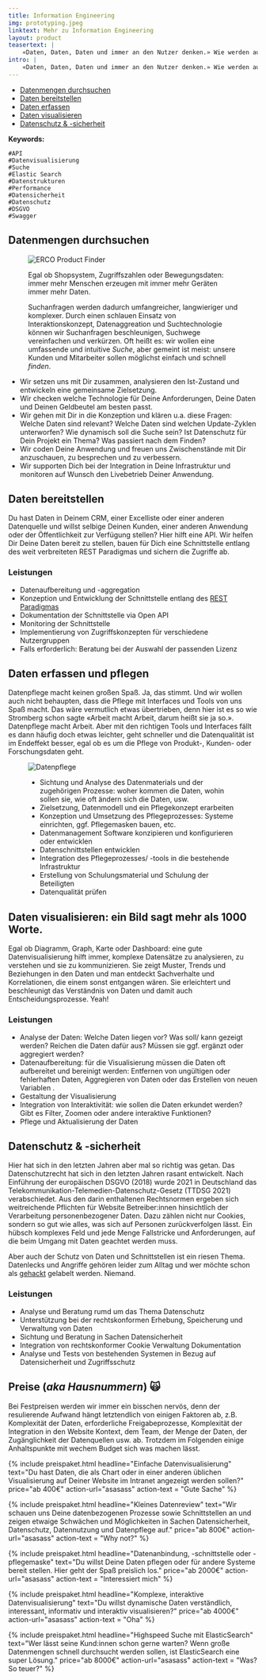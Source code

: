 ```yaml
---
title: Information Engineering
img: prototyping.jpeg
linktext: Mehr zu Information Engineering
layout: product
teasertext: |
    «Daten, Daten, Daten und immer an den Nutzer denken.» Wie werden aus Daten Informationen? Welche Daten habe ich überhaupt? Wie strukturiere ich meine Daten am Besten? Wie binde ich meine Datenquellen an? Wie stelle ich meine Daten bereit? Wir helfen und beraten bei der datenschutzkonformen Verarbeitung und Auswertung von Daten, der Konzeption und Entwicklung von Datenvisualisierungen und -modellierung und vieles mehr.
intro: |
    «Daten, Daten, Daten und immer an den Nutzer denken.» Wie werden aus Daten Informationen? Welche Daten habe ich überhaupt? Wie strukturiere ich meine Daten am Besten? Wie binde ich meine Datenquellen an? Wie stelle ich meine Daten bereit? Wir helfen und beraten bei der datenschutzkonformen Verarbeitung und Auswertung von Daten, der Konzeption und Entwicklung von Datenvisualisierungen und -modellierung oder Bereitstellung von Daten.
---
```


<section id="topic-list">
    <ul class="toc">
        <li><a href="#paragraph_1">Datenmengen durchsuchen</a></li>
        <li><a href="#paragraph_2">Daten bereitstellen</a></li>
        <li><a href="#paragraph_3">Daten erfassen</a></li>
        <li><a href="#paragraph_4">Daten visualisieren</a></li>
        <li><a href="#paragraph_5">Datenschutz & -sicherheit</a></li>
    </ul>
    <div class="keywordlist limited-box" data-box-width="m">
        <strong>Keywords:</strong>

    #API
    #Datenvisualisierung
    #Suche
    #Elastic Search
    #Datenstrukturen
    #Performance
    #Datensicherheit
    #Datenschutz
    #DSGVO
    #Swagger
</div>
</section>
<section id="paragraph_1">
    <h2>Datenmengen durchsuchen</h2>
    <figure data-columns="2" class="smaltext">
        <img data-height="full" src="./images/daten-erco-1-s.jpg" alt="ERCO Product Finder">
        <figcaption>
            <div class="limited-box" data-box-width="m">
                <p>Egal ob Shopsystem, Zugriffszahlen oder Bewegungsdaten: immer mehr Menschen erzeugen mit immer mehr Geräten immer mehr Daten.</p>
                <p>Suchanfragen werden dadurch umfangreicher, langwieriger und komplexer. Durch einen schlauen Einsatz von Interaktionskonzept, Datenaggreation und Suchtechnologie können wir Suchanfragen beschleunigen, Suchwege vereinfachen und verkürzen. Oft heißt es: wir wollen eine umfassende und intuitive <i>Suche</i>, aber gemeint ist meist: unsere Kunden und Mitarbeiter sollen möglichst einfach und schnell <i>finden</i>. 
                </p>
            </div>
        </figcaption>
    </figure>
    <ul class="steps smalltext" data-box-width="l">
        <li>Wir setzen uns mit Dir zusammen, analysieren den Ist-Zustand und entwickeln eine gemeinsame Zielsetzung.</li>
        <li>Wir checken welche Technologie für Deine Anforderungen, Deine Daten und Deinen Geldbeutel am besten passt.</li>
        <li>Wir gehen mit Dir in die Konzeption und klären u.a. diese Fragen: Welche Daten sind relevant? Welche Daten sind welchen Update-Zyklen unterworfen? Wie dynamisch soll die Suche sein? Ist Datenschutz für Dein Projekt ein Thema? Was passiert nach dem Finden?</li>
        <li>Wir coden Deine Anwendung und freuen uns Zwischenstände mit Dir anzuschauen, zu besprechen und zu verbessern.</li>
        <li>Wir supporten Dich  bei der Integration in Deine Infrastruktur und monitoren auf Wunsch den Livebetrieb Deiner Anwendung.</li>
    </ul>
</section>

<section id="paragraph_2">
    <h2>Daten bereitstellen</h2>
    <div class="limited-box" data-box-width="m">    
        <p>Du hast Daten in Deinem CRM, einer Excelliste oder einer anderen Datenquelle und willst selbige Deinen Kunden, einer anderen Anwendung oder der Öffentlichkeit zur Verfügung stellen? Hier hilft eine API. Wir helfen Dir Deine Daten bereit zu stellen, bauen für Dich eine Schnittstelle entlang des weit verbreiteten REST Paradigmas und sichern die Zugriffe ab. </p>
    </div>
    <div class="smalltext">
        <h3>Leistungen</h3>
        <ul>
            <li>Datenaufbereitung und -aggregation</li>
            <li>Konzeption und Entwicklung der Schnittstelle entlang des <a href="https://de.wikipedia.org/wiki/Representational_State_Transfer">REST Paradigmas</a></li>
            <li>Dokumentation der Schnittstelle via <a hef="https://www.openapis.org">Open API</a></li>
            <li>Monitoring der Schnittstelle</li>
            <li>Implementierung von Zugriffskonzepten für verschiedene Nutzergruppen</li>
            <li>Falls erforderlich: Beratung bei der Auswahl der passenden Lizenz</li>
        </ul>
    </div>
</section>

<section id="paragraph_3">
    <h2>Daten erfassen und pflegen</h2>
    <div class="limited-box" data-box-width="m">
        <p>Datenpflege macht keinen großen Spaß. Ja, das stimmt. Und wir wollen auch nicht behaupten, dass die Pflege mit Interfaces und Tools von uns Spaß macht. Das wäre vermutlich etwas übertrieben, denn hier ist es so wie Stromberg schon sagte «Arbeit macht Arbeit, darum heißt sie ja so.». Datenpflege macht Arbeit. Aber mit den richtigen Tools und Interfaces fällt es dann häufig doch etwas leichter, geht schneller und die Datenqualität ist im Endeffekt besser, egal ob es um die Pflege von Produkt-, Kunden- oder Forschungsdaten geht. 
        </p>
    </div>
    <figure data-columns="2" class="smalltext">
        <img src="./images/datenpflege-humbuldt-s.jpg" alt="Datenpflege">
        <figcaption>
            <ul>
                <li>Sichtung und Analyse des Datenmaterials und der zugehörigen Prozesse: woher kommen die Daten, wohin sollen sie, wie oft ändern sich die Daten, usw.</li>
                <li>Zielsetzung, Datenmodell und ein Pflegekonzept erarbeiten</li>
                <li>Konzeption und Umsetzung des Pflegeprozesses: Systeme einrichten, ggf. Pflegemasken bauen, etc. </li>
                <li>Datenmanagement Software konzipieren und konfigurieren oder entwicklen</li>
                <li>Datenschnittstellen entwicklen</li>
                <li>Integration des Pflegeprozesses/ -tools in die bestehende Infrastruktur</li>
                <li>Erstellung von Schulungsmaterial und Schulung der Beteiligten</li>
                <li>Datenqualität prüfen</li>
            </ul>
        </figcaption>
    </figure>
</section>

<section id="paragraph_4">
    <h2>Daten visualisieren: ein Bild sagt mehr als 1000 Worte.</h2>
    <div class="limited-box" data-box-width="m">    
        <p>Egal ob Diagramm, Graph, Karte oder Dashboard: eine gute Datenvisualisierung hilft immer, komplexe Datensätze zu analysieren, zu verstehen und sie zu kommunizieren. Sie zeigt Muster, Trends und Beziehungen in den Daten und man entdeckt Sachverhalte und Korrelationen, die einem sonst entgangen wären. Sie erleichtert und beschleunigt das Verständnis von Daten und damit auch Entscheidungsprozesse. Yeah!
        </p>
    </div>
    <div class="smalltext">
        <h3>Leistungen</h3>
        <ul>
            <li>Analyse der Daten: Welche Daten liegen vor? Was soll/ kann gezeigt werden? Reichen die Daten dafür aus? Müssen sie ggf. ergänzt oder aggregiert werden?</li>
            <li>Datenaufbereitung: für die Visualisierung müssen die Daten oft aufbereitet und bereinigt werden: Entfernen von ungültigen oder fehlerhaften Daten, Aggregieren von Daten oder das Erstellen von neuen Variablen .</li>
            <li>Gestaltung der Visualisierung</li>
            <li>Integration von Interaktivität: wie sollen die Daten erkundet werden? Gibt es Filter, Zoomen oder andere interaktive Funktionen?</li>
            <li>Pflege und Aktualisierung der Daten</li>
        </ul>
    </div>
</section>

<section id="paragraph_5">
    <h2>Datenschutz & -sicherheit</h2>
    <div class="limited-box" data-box-width="m">    
        <p>Hier hat sich in den letzten Jahren aber mal so richtig was getan. Das Datenschutzrecht hat sich in den letzten Jahren rasant entwickelt. Nach Einführung der europäischen DSGVO (2018) wurde 2021 in Deutschland das Telekommunikation-Telemedien-Datenschutz-Gesetz (TTDSG 2021) verabschiedet. Aus den darin enthaltenen Rechtsnormen ergeben sich weitreichende Pflichten für Website Betreiber:innen hinsichtlich der Verarbeitung personenbezogener Daten. Dazu zählen nicht nur Cookies, sondern so gut wie alles, was sich auf Personen zurückverfolgen lässt. Ein hübsch komplexes Feld und jede Menge Fallstricke und Anforderungen, auf die beim Umgang mit Daten geachtet werden muss.</p>
        <p>Aber auch der Schutz von Daten und Schnittstellen ist ein riesen Thema. Datenlecks und Angriffe gehören leider zum Alltag und wer möchte schon als <a href="https://haveibeenpwned.com">gehackt</a> gelabelt werden. Niemand.</p>
    </div>
    <div class="smalltext">
        <h3>Leistungen</h3>
        <ul>
            <li>Analyse und Beratung rumd um das Thema Datenschutz</li>
            <li>Unterstützung bei der rechtskonformen Erhebung, Speicherung und Verwaltung von Daten</li>
            <li>Sichtung und Beratung in Sachen Datensicherheit</li>
            <li>Integration von rechtskonformer Cookie Verwaltung Dokumentation</li>
            <li>Analyse und Tests von bestehenden Systemen in Bezug auf Datensicherheit und Zugriffsschutz</li>  
        </ul>
    </div>
</section>


<section class="is-light" id="preise">
    <h2>Preise (<i>aka Hausnummern</i>)  🙀</h2>
    <p class="limited-box" data-box-width="m">Bei Festpreisen werden wir immer ein bisschen nervös, denn der resulierende Aufwand hängt letztendlich von einigen Faktoren ab, z.B. Komplexität der Daten, erforderliche Freigabeprozesse, Komplexität der Integration in den Website Kontext, dem Team, der Menge der Daten, der Zugänglichkeit der Datenquellen usw. ab. Trotzdem im Folgenden einige Anhaltspunkte mit wechem Budget sich was machen lässt.</p>
    <div class="grid limited-box" data-box-width="xl" data-col-width="xs" data-col-gap="s">

{% include preispaket.html 
    headline="Einfache Datenvisualisierung" 
    text="Du hast Daten, die als Chart oder in einer anderen üblichen Visualisierung auf Deiner Website im Intranet angezeigt werden sollen?"
    price="ab 400€"
    action-url="asasass" 
    action-text = "Gute Sache" %}


{% include preispaket.html 
    headline="Kleines Datenreview" 
    text="Wir schauen uns Deine datenbezogenen Prozesse sowie Schnittstellen an und zeigen etwaige Schwächen und Möglichkeiten in Sachen Datensicherheit, Datenschutz, Datennutzung und Datenpflege auf."
    price="ab 800€"
    action-url="asasass" 
    action-text = "Why not?" %}

{% include preispaket.html 
    headline="Datenanbindung, -schnittstelle oder -pflegemaske" 
    text="Du willst Deine Daten pflegen oder für andere Systeme bereit stellen. Hier geht der Spaß preislich los."
    price="ab 2000€"
    action-url="asasass" 
    action-text = "Interessiert mich" %}

{% include preispaket.html 
    headline="Komplexe, interaktive Datenvisualisierung" 
    text="Du willst dynamische Daten verständlich, interessant, informativ und interaktiv visualisieren?"
    price="ab 4000€"
    action-url="asasass" 
    action-text = "Oha" %}

{% include preispaket.html 
    headline="Highspeed Suche mit ElasticSearch" 
    text="Wer lässt seine Kund:innen schon gerne warten? Wenn große Datenmengen schnell durchsucht werden sollen, ist ElasticSearch eine super Lösung."
    price="ab 8000€"
    action-url="asasass" 
    action-text = "Was? So teuer?" %}
    </div>
</section>
